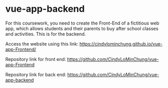 # vue-app-backend
For this coursework, you need to create the Front-End of a fictitious web app, which allows students and their parents to buy after school classes and activities. This is for the backend.

Access the website using this link: https://cindylominchung.github.io/vue-app-Frontend/

Repository link for front end: https://github.com/CindyLoMinChung/vue-app-Frontend

Repository link for back end: https://github.com/CindyLoMinChung/vue-app-backend
